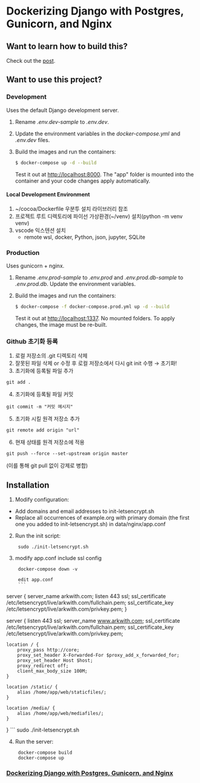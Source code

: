 # Dockerizing Django with Postgres, Gunicorn, and Nginx

## Want to learn how to build this?

Check out the [post](https://testdriven.io/dockerizing-django-with-postgres-gunicorn-and-nginx).

## Want to use this project?

### Development

Uses the default Django development server.

1. Rename *.env.dev-sample* to *.env.dev*.
1. Update the environment variables in the *docker-compose.yml* and *.env.dev* files.
1. Build the images and run the containers:

    ```sh
    $ docker-compose up -d --build
    ```

    Test it out at [http://localhost:8000](http://localhost:8000). The "app" folder is mounted into the container and your code changes apply automatically.

#### Local Development Environment
1. ~/cocoa/Dockerfile 우분투 설치 라이브러리 참조
2. 프로젝트 루트 디렉토리에 파이선 가상환경(~/venv) 설치(python -m venv venv)
3. vscode 익스텐션 설치
   - remote wsl, docker, Python, json, jupyter, SQLite 
### Production

Uses gunicorn + nginx.

1. Rename *.env.prod-sample* to *.env.prod* and *.env.prod.db-sample* to *.env.prod.db*. Update the environment variables.
1. Build the images and run the containers:

    ```sh
    $ docker-compose -f docker-compose.prod.yml up -d --build
    ```

    Test it out at [http://localhost:1337](http://localhost:1337). No mounted folders. To apply changes, the image must be re-built.

### Github 초기화 등록

1. 로컬 저장소의 .git 디렉토리 삭제
2. 잘못된 파일 삭제 or 수정 후 로컬 저장소에서 다시 git init 수행 → 초기화!
3. 초기화에 등록될 파일 추가 
```
git add .
```
4. 초기화에 등록될 파일 커밋
```
git commit -m "커밋 메시지"
```
5. 초기화 시킬 원격 저장소 추가
```
git remote add origin "url"
```
6. 현재 상태를 원격 저장소에 적용
```
git push --force --set-upstream origin master
```
(이를 통해 git pull 없이 강제로 병합)

## Installation
1. Modify configuration:
- Add domains and email addresses to init-letsencrypt.sh
- Replace all occurrences of example.org with primary domain (the first one you added to init-letsencrypt.sh) in data/nginx/app.conf

2. Run the init script:

        sudo ./init-letsencrypt.sh

3. modify app.conf include ssl config

        docker-compose down -v

        edit app.conf
        ```
server {
    server_name arkwith.com;
    listen 443 ssl;
    ssl_certificate /etc/letsencrypt/live/arkwith.com/fullchain.pem;
    ssl_certificate_key /etc/letsencrypt/live/arkwith.com/privkey.pem;
}

server {
    listen 443 ssl;
    server_name www.arkwith.com;
    ssl_certificate /etc/letsencrypt/live/arkwith.com/fullchain.pem;
    ssl_certificate_key /etc/letsencrypt/live/arkwith.com/privkey.pem;

    location / {
        proxy_pass http://core;
        proxy_set_header X-Forwarded-For $proxy_add_x_forwarded_for;
        proxy_set_header Host $host;
        proxy_redirect off;
        client_max_body_size 100M;
    }

    location /static/ {
        alias /home/app/web/staticfiles/;
    }

    location /media/ {
        alias /home/app/web/mediafiles/;
    }
}
        ```
        sudo ./init-letsencrypt.sh

4. Run the server:

        docker-compose build
        docker-compose up

### [Dockerizing Django with Postgres, Gunicorn, and Nginx](https://testdriven.io/blog/dockerizing-django-with-postgres-gunicorn-and-nginx/) 
